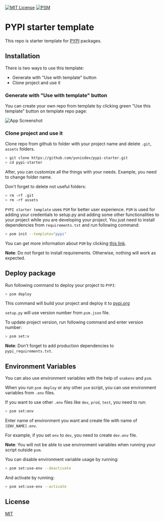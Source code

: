 
[![MIT License](https://img.shields.io/apm/l/atomic-design-ui.svg)](https://opensource.org/licenses/MIT) [![PSM](https://img.shields.io/badge/dependency-psm-blue)](https://github.com/yunisdev/python-script-manager)

# PYPI starter template

This repo is starter template for [PYPI](https://pypi.org/) packages.



## Installation 

There is two ways to use this template:
- Generate with "Use with template" button
- Clone project and use it

### Generate with "Use with template" button

You can create your own repo from template by clicking green "Use this template" button on template repo page:

![App Screenshot](https://raw.githubusercontent.com/yunisdev/pypi-starter/main/assets/use_template_button.png)

### Clone project and use it

Clone repo from github to folder with your project name and delete `.git`, `assets` folders.

```bash 
> git clone https://github.com/yunisdev/pypi-starter.git
> cd pypi-starter
```

After, you can customize all the things with your needs. Example, you need to change folder name.

Don't forget to delete not useful folders:

``` bash
> rm -rf .git
> rm -rf assets
```

`PYPI starter template` uses `PSM` for better user experience.
`PSM` is used for adding your credentials to setup.py and adding some other functionalities to your project while you are developing your project.
You just need to install dependencies from `requirements.txt` and run following command:

```bash
> psm init --template="pypi"
```

You can get more information about `PSM` by clicking [this link](https://github.com/yunisdev/python-script-manager).

**Note**: Do not forget to install requirements. Otherwise, nothing will work as expected.
## Deploy package

Run following command to deploy your project to `PYPI`:

```bash
> psm deploy
```

This command will build your project and deploy it to [pypi.org](https://pypi.org/)

`setup.py` will use version number from `psm.json` file.

To update project version, run following command and enter version number:

```bash
> psm set:v
```

**Note**: Don't forget to add production dependencies to `pypi_requirements.txt`.

## Environment Variables

You can also use environment variables with the help of `snakenv` and `psm`.

When you run `psm deploy` or any other `psm` script, you can use environment variables from `.env` files.

If you want to use other `.env` files like `dev`, `prod`, `test`, you need to run:

```bash
> psm set:env
```

Enter name of environment you want and create file with name of `[ENV_NAME].env`.

For example, if you set `env` to `dev`, you need to create `dev.env` file.

**Note**: You will not be able to use environment variables when running your script outside `psm`.

You can disable environment variable usage by running:

```bash
> psm set:use-env --deactivate
```

And activate by running:

```bash
> psm set:use-env --activate
```

## License

[MIT](https://github.com/yunisdev/pypi-starter/blob/main/LICENSE)